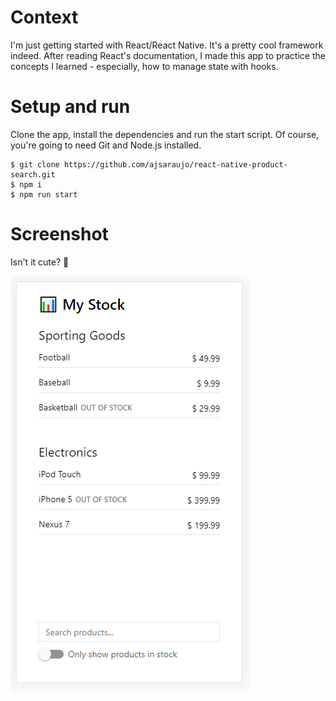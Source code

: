 # Context

I'm just getting started with React/React Native. 
It's a pretty cool framework indeed. 
After reading React's documentation, I made this app to practice the concepts I learned - especially, how to manage state with hooks. 

# Setup and run

Clone the app, install the dependencies and run the start script. Of course, you're going to need Git and Node.js installed.

```
$ git clone https://github.com/ajsaraujo/react-native-product-search.git
$ npm i
$ npm run start
```

# Screenshot

Isn't it cute? 🥰

![A screenshot of the app. It has a header saying "My stock", followed by a list of product categories, each containing some products with names, prices and a "out of stock" indicator, when needed. At the bottom, there's an input field to search products by name and a switch to only show products that are in stock](screenshot.png)

